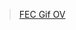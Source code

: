 <blockquote class="imgur-embed-pub" lang="en" data-id="a/mNG7mup" data-context="false" ><a href="//imgur.com/a/mNG7mup">FEC Gif OV</a></blockquote><script async src="//s.imgur.com/min/embed.js" charset="utf-8"></script>